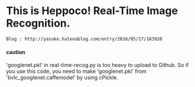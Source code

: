 # This is Heppoco! Real-Time Image Recognition.
	Blog : http://yasuke.hatenablog.com/entry/2016/05/17/183920
	
#### caution
'googlenet.pkl' in real-time-recog.py is too heavy to upload to Github. So if you use this code, you need to make 'googlenet.pkl' from 'bvlc_googlenet.caffemodel' by using cPickle.